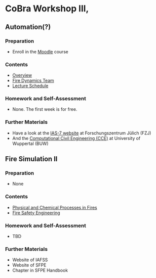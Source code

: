# CoBra Workshop III,

## Automation(?)

### Preparation
- Enroll in the [Moodle](https://www.moodle.uni-wuppertal.de) course

### Contents
- [Overview](../../overview/01_overview)
- [Fire Dynamics Team](../../overview/02_team)
- [Lecture Schedule](00_overview)

### Homework and Self-Assessment
- None. The first week is for free.

### Further Materials
- Have a look at the [IAS-7 website](https://www.fz-juelich.de/de/ias/ias-7) at Forschungszentrum Jülich (FZJ)
- And the [Computational Civil Engineering (CCE)](https://www.cce.uni-wuppertal.de) at University of Wuppertal (BUW)

## Fire Simulation II

### Preparation
- None

### Contents
- [Physical and Chemical Processes in Fires](../../modelling/01_general/01_processes)
- [Fire Safety Engineering](../../modelling/01_general/02_fse)

### Homework and Self-Assessment
- TBD

### Further Materials
- Website of IAFSS
- Website of SFPE
- Chapter in SFPE Handbook
